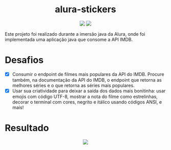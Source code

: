<h1 align="center">alura-stickers</h1>

<p align="center">
<img src="http://img.shields.io/static/v1?label=STATUS&message=EM%20DESENVOLVIMENTO&color=GREEN&style=for-the-badge">
<img src="https://img.shields.io/badge/java-%23ED8B00.svg?style=for-the-badge&logo=java&logoColor=white">
</p>

Este projeto foi realizado durante a imersão java da Alura, onde foi implementada uma aplicação java que consome a API IMDB.

# Desafios

  - [x] Consumir o endpoint de filmes mais populares da API do IMDB. Procure também, na documentação da API do IMDB, o endpoint que retorna as melhores séries e o que retorna as séries mais populares.
  - [x] Usar sua criatividade para deixar a saída dos dados mais bonitinha: usar emojis com código UTF-8, mostrar a nota do filme como estrelinhas, decorar o terminal com cores, negrito e itálico usando códigos ANSI, e mais!

# Resultado

<p align="center">
<img src="https://i.imgur.com/vXEkp6I.png">
</p>
